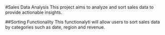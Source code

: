 #Sales Data Analysis 
This project aims to analyze and sort sales data to provide actionable insights. 

##Sorting Functionality
This functionalyti will allow users to sort sales data by categories such as date, region and revenue.
